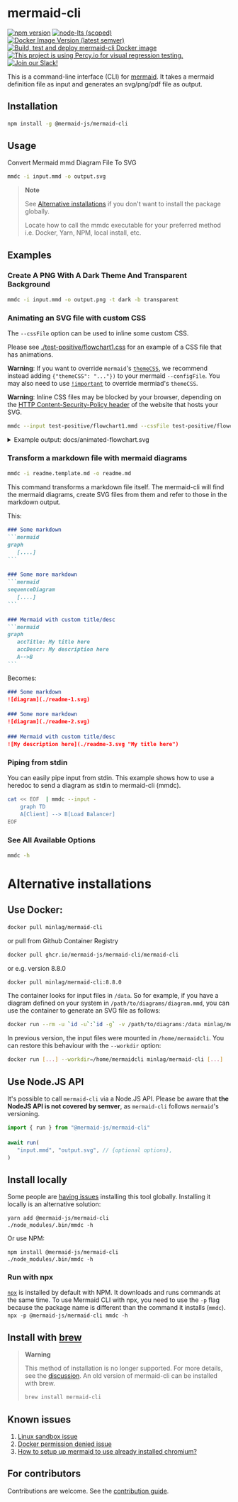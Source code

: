 # mermaid-cli

[![npm version](https://img.shields.io/npm/v/@mermaid-js/mermaid-cli)](https://www.npmjs.com/package/@mermaid-js/mermaid-cli)
[![node-lts (scoped)](https://img.shields.io/node/v-lts/@mermaid-js/mermaid-cli)](https://www.npmjs.com/package/@mermaid-js/mermaid-cli)
[![Docker Image Version (latest semver)](https://img.shields.io/docker/v/minlag/mermaid-cli?label=Dockerhub)](https://hub.docker.com/r/minlag/mermaid-cli)
[![Build, test and deploy mermaid-cli Docker image](https://github.com/mermaid-js/mermaid-cli/actions/workflows/compile-mermaid.yml/badge.svg)](https://github.com/mermaid-js/mermaid-cli/actions/workflows/compile-mermaid.yml)
[![This project is using Percy.io for visual regression testing.](https://percy.io/static/images/percy-badge.svg)](https://percy.io/Mermaid/mermaid-cli)
[![Join our Slack!](https://img.shields.io/static/v1?message=join%20chat&color=9cf&logo=slack&label=slack)](https://join.slack.com/t/mermaid-talk/shared_invite/enQtNzc4NDIyNzk4OTAyLWVhYjQxOTI2OTg4YmE1ZmJkY2Y4MTU3ODliYmIwOTY3NDJlYjA0YjIyZTdkMDMyZTUwOGI0NjEzYmEwODcwOTE)

This is a command-line interface (CLI) for [mermaid](https://mermaid-js.github.io/). It takes a mermaid definition file as input and generates an svg/png/pdf file as output.

## Installation

```sh
npm install -g @mermaid-js/mermaid-cli
```

## Usage

Convert Mermaid mmd Diagram File To SVG

```sh
mmdc -i input.mmd -o output.svg
```

> **Note**
>
> See [Alternative installations](#alternative-installations) if you don't want to install the package globally.
>
> Locate how to call the mmdc executable for your preferred method
> i.e. Docker, Yarn, NPM, local install, etc.

## Examples

### Create A PNG With A Dark Theme And Transparent Background

```sh
mmdc -i input.mmd -o output.png -t dark -b transparent
```

### Animating an SVG file with custom CSS

The `--cssFile` option can be used to inline some custom CSS.

Please see [./test-positive/flowchart1.css](test-positive/flowchart1.css) for an example of a CSS file that has animations.

**Warning**: If you want to override `mermaid`'s [`themeCSS`](https://mermaid-js.github.io/mermaid/#/Setup?id=theme), we recommend instead adding `{"themeCSS": "..."})` to your mermaid `--configFile`. You may also need to use [`!important`](https://developer.mozilla.org/en-US/docs/Web/CSS/important) to override mermiad's `themeCSS`.

**Warning**: Inline CSS files may be blocked by your browser, depending on the [HTTP Content-Security-Policy header](https://developer.mozilla.org/en-US/docs/Web/HTTP/Headers/Content-Security-Policy) of the website that hosts your SVG.

```sh
mmdc --input test-positive/flowchart1.mmd --cssFile test-positive/flowchart1.css -o docs/animated-flowchart.svg
```

<details>
  <summary>Example output: docs/animated-flowchart.svg</summary>

  ![docs/animated-flowchart.svg](docs/animated-flowchart.svg)
</details>

### Transform a markdown file with mermaid diagrams

```sh
mmdc -i readme.template.md -o readme.md
```

This command transforms a markdown file itself. The mermaid-cli will find the mermaid diagrams, create SVG files from them and refer to those in the markdown output.

This:

~~~md
### Some markdown
```mermaid
graph
   [....]
```

### Some more markdown
```mermaid
sequenceDiagram
   [....]
```

### Mermaid with custom title/desc
```mermaid
graph
   accTitle: My title here
   accDescr: My description here
   A-->B
```
~~~

Becomes:

```md
### Some markdown
![diagram](./readme-1.svg)

### Some more markdown
![diagram](./readme-2.svg)

### Mermaid with custom title/desc
![My description here](./readme-3.svg "My title here")
```

### Piping from stdin

You can easily pipe input from stdin. This example shows how to use a heredoc to
send a diagram as stdin to mermaid-cli (mmdc).

```sh
cat << EOF  | mmdc --input -
    graph TD
    A[Client] --> B[Load Balancer]
EOF
```

### See All Available Options

```sh
mmdc -h
```

# Alternative installations

## Use Docker:

```sh
docker pull minlag/mermaid-cli
```

or pull from Github Container Registry

```sh
docker pull ghcr.io/mermaid-js/mermaid-cli/mermaid-cli
```

or e.g. version 8.8.0

```sh
docker pull minlag/mermaid-cli:8.8.0
```

The container looks for input files in `/data`. So for example, if you have a
diagram defined on your system in `/path/to/diagrams/diagram.mmd`, you can use
the container to generate an SVG file as follows:

```sh
docker run --rm -u `id -u`:`id -g` -v /path/to/diagrams:/data minlag/mermaid-cli -i diagram.mmd
```

In previous version, the input files were mounted in `/home/mermaidcli`. You can
restore this behaviour with the `--workdir` option:

```sh
docker run [...] --workdir=/home/mermaidcli minlag/mermaid-cli [...]
```


## Use Node.JS API

It's possible to call `mermaid-cli` via a Node.JS API.
Please be aware that **the NodeJS API is not covered by semver**, as `mermaid-cli` follows
`mermaid`'s versioning.

```js
import { run } from "@mermaid-js/mermaid-cli"

await run(
   "input.mmd", "output.svg", // {optional options},
)
```

## Install locally

Some people are [having issues](https://github.com/mermaidjs/mermaid.cli/issues/15)
installing this tool globally. Installing it locally is an alternative solution:

```
yarn add @mermaid-js/mermaid-cli
./node_modules/.bin/mmdc -h
```

Or use NPM:

```
npm install @mermaid-js/mermaid-cli
./node_modules/.bin/mmdc -h
```

### Run with npx

[`npx`](https://www.npmjs.com/package/npx) is installed by default with NPM. It
downloads and runs commands at the same time.  To use Mermaid CLI with npx, you
need to use the `-p` flag because the package name is different than the command
it installs (`mmdc`).  `npx -p @mermaid-js/mermaid-cli mmdc -h`


## Install with [brew](https://brew.sh)

> **Warning**
>
> This method of installation is no longer supported.
> For more details, see the [discussion](https://github.com/mermaid-js/mermaid-cli/issues/288).
> An old version of mermaid-cli can be installed with brew.
> ```sh
> brew install mermaid-cli
> ```


## Known issues

1. [Linux sandbox issue](docs/linux-sandbox-issue.md)
2. [Docker permission denied issue](docs/docker-permission-denied.md)
3. [How to setup up mermaid to use already installed chromium?](docs/already-installed-chromium.md)

## For contributors

Contributions are welcome. See the [contribution guide](CONTRIBUTING.md).
